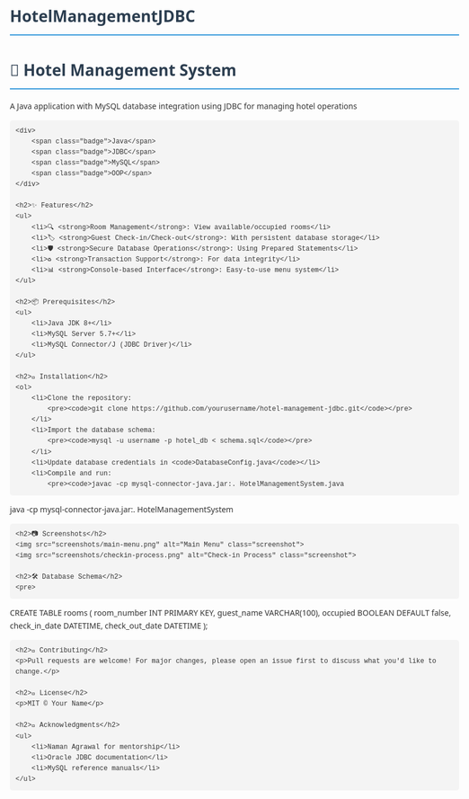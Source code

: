 # HotelManagementJDBC
<!DOCTYPE html>
<html lang="en">
<head>
    <meta charset="UTF-8">
    <meta name="viewport" content="width=device-width, initial-scale=1.0">
    <title>Hotel Management System - JDBC/Java/MySQL</title>
    <style>
        body {
            font-family: 'Segoe UI', Tahoma, Geneva, Verdana, sans-serif;
            line-height: 1.6;
            color: #333;
            max-width: 800px;
            margin: 0 auto;
            padding: 20px;
        }
        h1, h2, h3 {
            color: #2c3e50;
        }
        h1 {
            border-bottom: 2px solid #3498db;
            padding-bottom: 10px;
        }
        code {
            background: #f4f4f4;
            padding: 2px 5px;
            border-radius: 3px;
            font-family: 'Courier New', Courier, monospace;
        }
        pre {
            background: #f4f4f4;
            padding: 10px;
            border-radius: 5px;
            overflow-x: auto;
        }
        .badge {
            display: inline-block;
            padding: 3px 7px;
            background: #3498db;
            color: white;
            border-radius: 3px;
            font-size: 0.8em;
            margin-right: 5px;
        }
        .screenshot {
            max-width: 100%;
            border: 1px solid #ddd;
            border-radius: 4px;
            margin: 10px 0;
        }
    </style>
</head>
<body>
    <h1>🏨 Hotel Management System</h1>
    <p>A Java application with MySQL database integration using JDBC for managing hotel operations</p>

    <div>
        <span class="badge">Java</span>
        <span class="badge">JDBC</span>
        <span class="badge">MySQL</span>
        <span class="badge">OOP</span>
    </div>

    <h2>✨ Features</h2>
    <ul>
        <li>🔍 <strong>Room Management</strong>: View available/occupied rooms</li>
        <li>🏷️ <strong>Guest Check-in/Check-out</strong>: With persistent database storage</li>
        <li>🛡️ <strong>Secure Database Operations</strong>: Using Prepared Statements</li>
        <li>♻️ <strong>Transaction Support</strong>: For data integrity</li>
        <li>📊 <strong>Console-based Interface</strong>: Easy-to-use menu system</li>
    </ul>

    <h2>📦 Prerequisites</h2>
    <ul>
        <li>Java JDK 8+</li>
        <li>MySQL Server 5.7+</li>
        <li>MySQL Connector/J (JDBC Driver)</li>
    </ul>

    <h2>🚀 Installation</h2>
    <ol>
        <li>Clone the repository:
            <pre><code>git clone https://github.com/yourusername/hotel-management-jdbc.git</code></pre>
        </li>
        <li>Import the database schema:
            <pre><code>mysql -u username -p hotel_db < schema.sql</code></pre>
        </li>
        <li>Update database credentials in <code>DatabaseConfig.java</code></li>
        <li>Compile and run:
            <pre><code>javac -cp mysql-connector-java.jar:. HotelManagementSystem.java
java -cp mysql-connector-java.jar:. HotelManagementSystem</code></pre>
        </li>
    </ol>

    <h2>📷 Screenshots</h2>
    <img src="screenshots/main-menu.png" alt="Main Menu" class="screenshot">
    <img src="screenshots/checkin-process.png" alt="Check-in Process" class="screenshot">

    <h2>🛠️ Database Schema</h2>
    <pre>
CREATE TABLE rooms (
    room_number INT PRIMARY KEY,
    guest_name VARCHAR(100),
    occupied BOOLEAN DEFAULT false,
    check_in_date DATETIME,
    check_out_date DATETIME
);
    </pre>

    <h2>🤝 Contributing</h2>
    <p>Pull requests are welcome! For major changes, please open an issue first to discuss what you'd like to change.</p>

    <h2>📜 License</h2>
    <p>MIT © Your Name</p>

    <h2>🙏 Acknowledgments</h2>
    <ul>
        <li>Naman Agrawal for mentorship</li>
        <li>Oracle JDBC documentation</li>
        <li>MySQL reference manuals</li>
    </ul>
</body>
</html>
